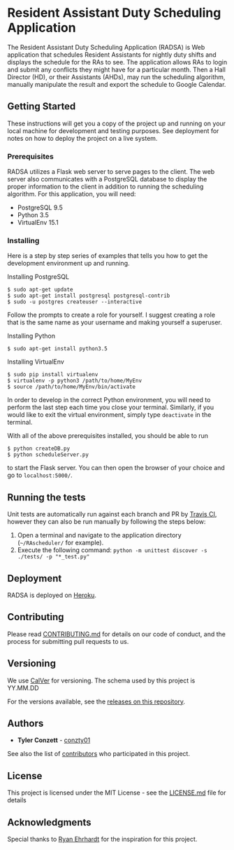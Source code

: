 # Resident Assistant Duty Scheduling Application
The Resident Assistant Duty Scheduling Application (RADSA) 
is Web application that schedules Resident Assistants for 
nightly duty shifts and displays the schedule for the RAs 
to see. The application allows RAs to login and submit any 
conflicts they might have for a particular month. Then a 
Hall Director (HD), or their Assistants (AHDs), may run 
the scheduling algorithm, manually manipulate the result
and export the schedule to Google Calendar.


## Getting Started

These instructions will get you a copy of the project up 
and running on your local machine for development and 
testing purposes. See deployment for notes on how to 
deploy the project on a live system.


### Prerequisites

RADSA utilizes a Flask web server to serve pages to 
the client. The web server also communicates with a 
PostgreSQL database to display the proper information 
to the client in addition to running the scheduling 
algorithm. For this application, you will need:

* PostgreSQL 9.5
* Python 3.5
* VirtualEnv 15.1


### Installing

Here is a step by step series of examples that tells 
you how to get the development environment up and running.

Installing PostgreSQL

```
$ sudo apt-get update
$ sudo apt-get install postgresql postgresql-contrib
$ sudo -u postgres createuser --interactive
```
Follow the prompts to create a role for yourself. I 
suggest creating a role that is the same name as your 
username and making yourself a superuser.

Installing Python

```
$ sudo apt-get install python3.5
```

Installing VirtualEnv

```
$ sudo pip install virtualenv
$ virtualenv -p python3 /path/to/home/MyEnv
$ source /path/to/home/MyEnv/bin/activate
```
In order to develop in the correct Python environment, 
you will need to perform the last step each time you close 
your terminal. Similarly, if you would like to exit the 
virtual environment, simply type `deactivate` in the terminal.

With all of the above prerequisites installed, you should 
be able to run
```
$ python createDB.py
$ python scheduleServer.py
```
to start the Flask server. You can then open the browser 
of your choice and go to `localhost:5000/`.


## Running the tests

Unit tests are automatically run against each branch and
PR by [Travis CI](https://travis-ci.com/), however they can
also be run manually by following the steps below:

1. Open a terminal and navigate to the application directory
    (`~/RAscheduler/` for example).
2. Execute the following command: 
    `python -m unittest discover -s ./tests/ -p "*_test.py"`


## Deployment

RADSA is deployed on [Heroku](https://www.heroku.com/).


## Contributing

Please read [CONTRIBUTING.md](https://gist.github.com/PurpleBooth/b24679402957c63ec426) 
for details on our code of conduct, and the process for 
submitting pull requests to us.


## Versioning

We use [CalVer](https://calver.org/) for versioning. The schema used
by this project is YY.MM.DD

For the versions available, see the 
[releases on this repository](https://github.com/conzty01/RA_Scheduler/releases). 


## Authors

* **Tyler Conzett** - [conzty01](https://github.com/conzty01)

See also the list of [contributors](https://github.com/conzty01/RA_Scheduler/contributors) 
who participated in this project.


## License

This project is licensed under the MIT License - see 
the [LICENSE.md](LICENSE.md) file for details


## Acknowledgments

Special thanks to [Ryan Ehrhardt](https://github.com/Hoxios)
for the inspiration for this project.
